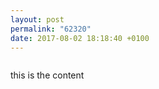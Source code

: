 ```yaml
---
layout: post
permalink: "62320"
date: 2017-08-02 18:18:40 +0100
---
```

![]()
  
this is the content
